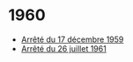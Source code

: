 # 1960

- [Arrêté du 17 décembre 1959](arrete-du-17-decembre-1959)
- [Arrêté du 26 juillet 1961](arrete-du-26-juillet-1961)
